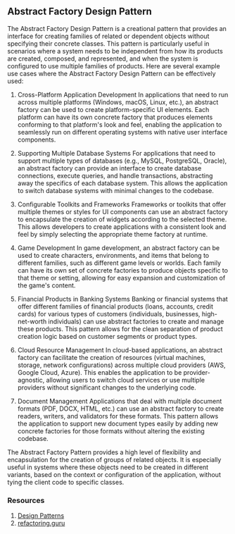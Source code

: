 ## Abstract Factory Design Pattern

The Abstract Factory Design Pattern is a creational pattern that provides an interface for creating families of related or dependent objects without specifying their concrete classes. This pattern is particularly useful in scenarios where a system needs to be independent from how its products are created, composed, and represented, and when the system is configured to use multiple families of products. Here are several example use cases where the Abstract Factory Design Pattern can be effectively used:

1. Cross-Platform Application Development
   In applications that need to run across multiple platforms (Windows, macOS, Linux, etc.), an abstract factory can be used to create platform-specific UI elements. Each platform can have its own concrete factory that produces elements conforming to that platform's look and feel, enabling the application to seamlessly run on different operating systems with native user interface components.

2. Supporting Multiple Database Systems
   For applications that need to support multiple types of databases (e.g., MySQL, PostgreSQL, Oracle), an abstract factory can provide an interface to create database connections, execute queries, and handle transactions, abstracting away the specifics of each database system. This allows the application to switch database systems with minimal changes to the codebase.

3. Configurable Toolkits and Frameworks
   Frameworks or toolkits that offer multiple themes or styles for UI components can use an abstract factory to encapsulate the creation of widgets according to the selected theme. This allows developers to create applications with a consistent look and feel by simply selecting the appropriate theme factory at runtime.

4. Game Development
   In game development, an abstract factory can be used to create characters, environments, and items that belong to different families, such as different game levels or worlds. Each family can have its own set of concrete factories to produce objects specific to that theme or setting, allowing for easy expansion and customization of the game's content.

5. Financial Products in Banking Systems
   Banking or financial systems that offer different families of financial products (loans, accounts, credit cards) for various types of customers (individuals, businesses, high-net-worth individuals) can use abstract factories to create and manage these products. This pattern allows for the clean separation of product creation logic based on customer segments or product types.

6. Cloud Resource Management
   In cloud-based applications, an abstract factory can facilitate the creation of resources (virtual machines, storage, network configurations) across multiple cloud providers (AWS, Google Cloud, Azure). This enables the application to be provider-agnostic, allowing users to switch cloud services or use multiple providers without significant changes to the underlying code.

7. Document Management
   Applications that deal with multiple document formats (PDF, DOCX, HTML, etc.) can use an abstract factory to create readers, writers, and validators for these formats. This pattern allows the application to support new document types easily by adding new concrete factories for those formats without altering the existing codebase.

The Abstract Factory Pattern provides a high level of flexibility and encapsulation for the creation of groups of related objects. It is especially useful in systems where these objects need to be created in different variants, based on the context or configuration of the application, without tying the client code to specific classes.

### Resources
1. [Design Patterns](https://www.amazon.com/Design-Patterns-Elements-Reusable-Object-Oriented/dp/0201633612)
2. [refactoring.guru](https://refactoring.guru/design-patterns/abstract-factory)
